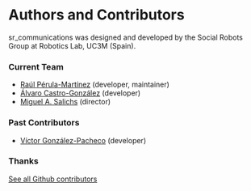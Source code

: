 # Authors and Contributors

sr_communications was designed and developed by the Social Robots Group at Robotics Lab, UC3M (Spain).

### Current Team

* [Raúl Pérula-Martínez](https://github.com/raulperula) (developer, maintainer)
* [Álvaro Castro-González](https://github.com/alvarokas) (developer)
* [Miguel A. Salichs](http://roboticslab.uc3m.es/roboticslab/people/miguel-salichs) (director)


### Past Contributors

* [Víctor González-Pacheco](https://github.com/VGonPa) (developer)


### Thanks

[See all Github contributors](https://github.com/UC3MSocialRobots/common_drivers/contributors)
